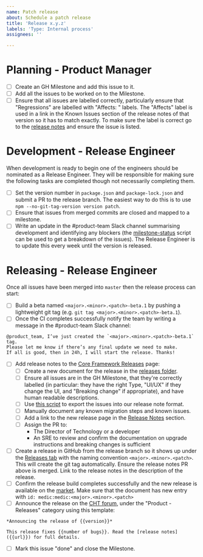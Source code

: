 ```yaml
---
name: Patch release
about: Schedule a patch release
title: 'Release x.y.z'
labels: 'Type: Internal process'
assignees: ''

---
```


# Planning - Product Manager

- [ ] Create an GH Milestone and add this issue to it.
- [ ] Add all the issues to be worked on to the Milestone.
- [ ] Ensure that all issues are labelled correctly, particularly ensure that "Regressions" are labelled with "Affects: <version>" labels. The "Affects" label is used in a link in the Known Issues section of the release notes of that version so it has to match exactly. To make sure the label is correct go to the [release notes](https://docs.communityhealthtoolkit.org/core/releases/#release-notes) and ensure the issue is listed.

# Development - Release Engineer

When development is ready to begin one of the engineers should be nominated as a Release Engineer. They will be responsible for making sure the following tasks are completed though not necessarily completing them.

- [ ] Set the version number in `package.json` and `package-lock.json` and submit a PR to the release branch. The easiest way to do this is to use `npm --no-git-tag-version version patch`.
- [ ] Ensure that issues from merged commits are closed and mapped to a milestone.
- [ ] Write an update in the #product-team Slack channel summarising development and identifying any blockers (the [milestone-status](https://github.com/medic/support-scripts/tree/master/milestone-status) script can be used to get a breakdown of the issues). The Release Engineer is to update this every week until the version is released.

# Releasing - Release Engineer

Once all issues have been merged into `master` then the release process can start:

- [ ] Build a beta named `<major>.<minor>.<patch>-beta.1` by pushing a lightweight git tag (e.g. `git tag <major>.<minor>.<patch>-beta.1`).
- [ ] Once the CI completes successfully notify the team by writing a message in the #product-team Slack channel:
```
@product_team, I’ve just created the `<major>.<minor>.<patch>-beta.1` tag. 
Please let me know if there’s any final update we need to make. 
If all is good, then in 24h, I will start the release. Thanks!
```
- [ ] Add release notes to the [Core Framework Releases](https://docs.communityhealthtoolkit.org/core/releases/) page:
    - [ ] Create a new document for the release in the [releases folder](https://github.com/medic/cht-docs/tree/main/content/en/core/releases).
    - [ ] Ensure all issues are in the GH Milestone, that they're correctly labelled (in particular: they have the right Type, "UI/UX" if they change the UI, and "Breaking change" if appropriate), and have human readable descriptions.
    - [ ] Use [this script](https://github.com/medic/cht-core/blob/master/scripts/release-notes) to export the issues into our release note format.
    - [ ] Manually document any known migration steps and known issues.
    - [ ] Add a link to the new release page in the [Release Notes](https://docs.communityhealthtoolkit.org/core/releases/#release-notes) section.
    - [ ] Assign the PR to:
        - The Director of Technology or a developer
        - An SRE to review and confirm the documentation on upgrade instructions and breaking changes is sufficient
- [ ] Create a release in GitHub from the release branch so it shows up under the [Releases tab](https://github.com/medic/cht-core/releases) with the naming convention `<major>.<minor>.<patch>`. This will create the git tag automatically. Ensure the release notes PR above is merged. Link to the release notes in the description of the release.
- [ ] Confirm the release build completes successfully and the new release is available on the [market](https://staging.dev.medicmobile.org/_couch/builds_4/_design/builds/_view/releases). Make sure that the document has new entry with `id: medic:medic:<major>.<minor>.<patch>`
- [ ] Announce the release on the [CHT forum](https://forum.communityhealthtoolkit.org/), under the "Product - Releases" category using this template:
```
*Announcing the release of {{version}}*

This release fixes {{number of bugs}}. Read the [release notes]({{url}}) for full details.
```
- [ ] Mark this issue "done" and close the Milestone.

